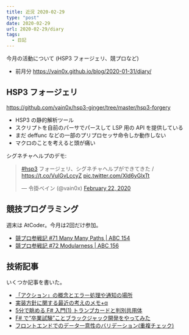 ```yaml
---
title: 近況 2020-02-29
type: "post"
date: 2020-02-29
url: 2020-02-29/diary
tags:
  - 日記
---
```


今月の活動について (HSP3 フォージェリ、競プロなど)

<!--more-->

- 前月分 <https://vain0x.github.io/blog/2020-01-31/diary/>

## HSP3 フォージェリ

<https://github.com/vain0x/hsp3-ginger/tree/master/hsp3-forgery>

- HSP3 の静的解析ツール
- スクリプトを自前のパーサでパースして LSP 用の API を提供している
- まだ deffunc などの一部のプリプロセッサ命令しか動作しない
- マクロのことを考えると頭が痛い

シグネチャヘルプのデモ:

<blockquote class="twitter-tweet"><p lang="ja" dir="ltr"><a href="https://twitter.com/hashtag/hsp3?src=hash&amp;ref_src=twsrc%5Etfw">#hsp3</a> フォージェリ、シグネチャヘルプができてきた / <a href="https://t.co/VuIGvLccyZ">https://t.co/VuIGvLccyZ</a> <a href="https://t.co/Xld6yGlxTt">pic.twitter.com/Xld6yGlxTt</a></p>&mdash; 令掛ベイン (@vain0x) <a href="https://twitter.com/vain0x/status/1231243652145414144?ref_src=twsrc%5Etfw">February 22, 2020</a></blockquote> <script async src="https://platform.twitter.com/widgets.js" charset="utf-8"></script>

## 競技プログラミング

週末は AtCoder。今月は2回だけ参加。

- [競プロ参戦記 #71 Many Many Paths | ABC 154](https://qiita.com/vain0x/items/2f1b948c1c0976b183bf)
- [競プロ参戦記 #72 Modularness | ABC 156](https://qiita.com/vain0x/items/d0b0d45f2c7651ddebd9)

## 技術記事

いくつか記事を書いた。

- [「アクション」の概念とエラー処理や通知の場所](https://qiita.com/vain0x/items/3b6f9428a6119c1a4b53)
- [実装方針に関する最近の考えのメモ+α](https://qiita.com/vain0x/items/ee4b2a64ed25d04ea274)
- [5分で眺める F# 入門(1) トランプカードと判別共用体](https://qiita.com/vain0x/items/3588b762ebb15835b8c2)
- [F# で“卒業試験”ことブラックジャック開発をやってみた](https://qiita.com/vain0x/items/15ebf2fddde9036267b5)
- [フロントエンドでのデータ一意性のバリデーション(重複チェック)](https://qiita.com/vain0x/items/5732d887409304f598c7)
